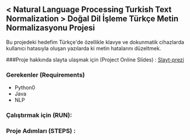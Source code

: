 ## < Natural Language Processing Turkish Text Normalization > Doğal Dil İşleme Türkçe Metin Normalizasyonu Projesi
 Bu projedeki hedefim Türkçe'de özellikle klavye ve dokunmatik cihazlarda kullanıcı hatasıyla oluşan yazılarda ki metin hatalarını düzeltmek.

###Proje hakkında slayta ulaşmak için (Project Online Slides) :  [Slayt-prezi](https://prezi.com/_s4nirxrn7c5/metin-normalizasyonu/)

### Gerekenler (Requirements)
- Python0
- Java
- NLP

### Çalıştırmak için (RUN): 

### Proje Adımları (STEPS) : 



